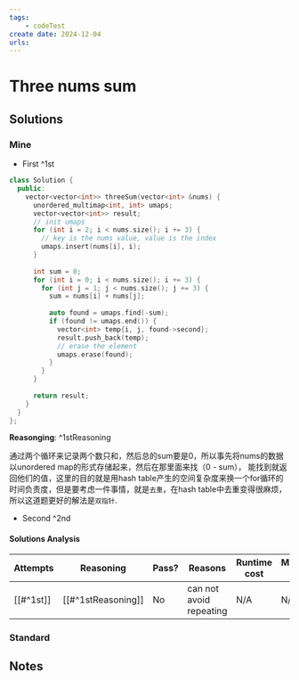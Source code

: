 ```yaml
---
tags:
    - codeTest
create date: 2024-12-04
urls:
---
```


# Three nums sum

## Solutions

### Mine

- First ^1st

```cpp
class Solution {
  public:
    vector<vector<int>> threeSum(vector<int> &nums) {
      unordered_multimap<int, int> umaps;
      vector<vector<int>> result;
      // init umaps
      for (int i = 2; i < nums.size(); i += 3) {
        // key is the nums value, value is the index
        umaps.insert(nums[i], i);
      }
  
      int sum = 0;
      for (int i = 0; i < nums.size(); i += 3) {
        for (int j = 1; j < nums.size(); j += 3) {
          sum = nums[i] + nums[j];
  
          auto found = umaps.find(-sum);
          if (found != umaps.end()) {
            vector<int> temp{i, j, found->second};
            result.push_back(temp);
            // erase the element
            umaps.erase(found);
          }
        }
      }
  
      return result;
    }
  }
};
```

**Reasonging**:  ^1stReasoning

通过两个循环来记录两个数只和，然后总的sum要是0，所以事先将nums的数据以unordered map的形式存储起来，然后在那里面来找（0 - sum）， 能找到就返回他们的值，这里的目的就是用hash table产生的空间复杂度来换一个for循环的时间负责度，但是要考虑一件事情，就是`去重`，在hash table中去重变得很麻烦，所以这道题更好的解法是`双指针`.

- Second ^2nd

#### Solutions Analysis

| Attempts  | Reasoning          | Pass? | Reasons                 | Runtime cost | Memory cost |
|-----------|--------------------|-------|-------------------------|--------------|-------------|
| [[#^1st]] | [[#^1stReasoning]] | No    | can not avoid repeating | N/A          | N/A         |


### Standard

## Notes

